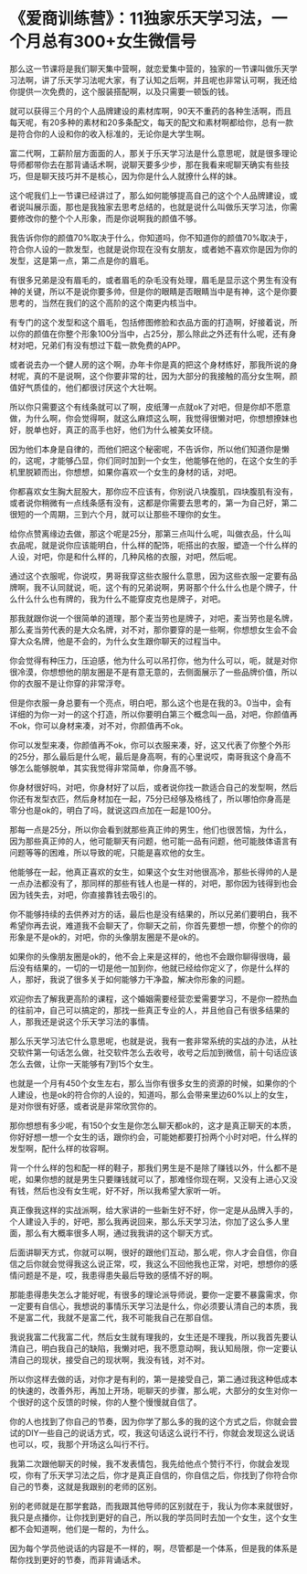 # 《爱商训练营》：11独家乐天学习法，一个月总有300+女生微信号

那么这一节课将是我们聊天集中营啊，就恋爱集中营的，独家的一节课叫做乐天学习法啊，讲了乐天学习法呢大家，有了认知之后啊，并且呢也非常认可啊，我还给你提供一次免费的，这个服装搭配啊，以及只需要一顿饭的钱。

就可以获得三个月的个人品牌建设的素材库啊，90天不重药的各种生活啊，而且每天呢，有20多种的素材和20多条配文，每天的配文和素材啊都给你，总有一款是符合你的人设和你的收入标准的，无论你是大学生啊。

富二代啊，工薪阶层方面面的人，那关于乐天学习法是什么意思呢，就是很多理论导师都带你去在那背诵话术啊，说聊天要多少步，那在我看来呢聊天确实有些技巧，但是聊天技巧并不是核心，因为你是什么人就撩什么样的妹。

这个呢我们上一节课已经讲过了，那么如何能够提高自己的这个个人品牌建设，或者说叫展示面，那也是我独家去思考总结的，也就是说什么叫做乐天学习法，你需要修改你的整个个人形象，而是你说啊我的颜值不够。

我告诉你你的颜值70%取决于什么，你知道吗，你不知道你的颜值70%取决于，符合你人设的一款发型，也就是说你现在没有女朋友，或者她不喜欢你是因为你的发型，这是第一点，第二点是你的眉毛。

有很多兄弟是没有眉毛的，或者眉毛的杂毛没有处理，眉毛是显示这个男生有没有神的关键，所以不是说你要多帅，但是你的眼睛是否眼睛当中是有神，这个是你要思考的，当然在我们的这个高阶的这个南更内核当中。

有专门的这个发型和这个眉毛，包括修图修脸和衣品方面的打造啊，好接着说，所以你的颜值在你整个形象100分当中，占25分，那么除此之外还有什么呢，还有身材对吧，兄弟们有没有想过下载一款免费的APP。

或者说去办一个健人房的这个啊，办年卡你是真的把这个身材练好，那我所说的身材呢，真的不是说啊，这个你要非常的壮，因为大部分的我接触的高分女生啊，颜值好气质佳的，他们都很讨厌这个大壮啊。

所以你只需要这个有线条就可以了啊，皮纸薄一点就ok了对吧，但是你却不愿意做，为什么啊，你会觉得啊，就这么麻烦这么啊，我觉得很懒对吧，你想想撩妹也好，脱单也好，真正的高手也好，他们为什么被美女环绕。

因为他们本身是自律的，而他们把这个秘密呢，不告诉你，所以他们知道你是懒的，这呢，才能够凸显，你们同时加到一个女生，他能够在他的，在这个女生的手机里脱颖而出，你想想，如果你喜欢一个女生的身材的话，对吧。

你都喜欢女生胸大屁股大，那你应不应该有，你别说八块腹肌，四块腹肌有没有，或者说你稍微有一点线条感有没有，这都是你需要去思考的，第一为自己好，第二很短的一个周期，三到六个月，就可以让那些不理你的女生。

给你点赞离缘边去做，那这个呢是25分，那第三点叫什么呢，叫做衣品，什么叫衣品呢，就是说你应该能明白，什么样的配饰，呃搭出的衣服，塑造一个什么样的人设，对吧，你是和什么样的，几种风格的衣服，对吧，然后呢。

通过这个衣服呢，你说哎，男哥我穿这些衣服什么意思，因为这些衣服一定要有品牌啊，我不认同就说，呃，这个有的兄弟说啊，男哥那个什么什么也是个牌子，什么什么什么也有牌的，我为什么不能穿皮克也是牌子，对吧。

那我就跟你说一个很简单的道理，那个麦当劳也是牌子，对吧，麦当劳也是名牌，那么麦当劳代表的是大众名牌，对不对，那你要穿的是一些啊，你想想女生会不会穿大众名牌，他是不会的，为什么女生跟你聊天的过程当中。

你会觉得有种压力，压迫感，他为什么可以吊打你，他为什么可以，呃，就是对你很冷漠，你想想他的朋友圈是不是有意无意的，去侧面展示了一些品牌价值，所以你的衣服不是让你穿的非常浮夸。

但是你衣服一身总要有一个亮点，明白吧，那么这个也是在我的3。0当中，会有详细的为你一对一的这个打造，所以你要明白第三个概念叫一品，对吧，你颜值再不ok，你可以身材来凑，对不对，你颜值再不ok。

你可以发型来凑，你颜值再不ok，你可以衣服来凑，好，这又代表了你整个外形的25分，那么最后是什么呢，最后是身高啊，有的心里说哎，南哥我这个身高不够怎么能够脱单，其实我觉得非常简单，你身高不够。

你身材很好吗，对吧，你身材好了以后，或者说你找一款适合自己的发型啊，然后你还有发型衣匹，然后身材加在一起，75分已经够及格线了，所以哪怕你身高是零分也是ok的，明白了吗，就说这四点加在一起是100分。

那每一点是25分，所以你会看到就那些真正帅的男生，他们也很苦恼，为什么，因为那些真正帅的人，他可能聊天有问题，他可能一品有问题，他可能肢体语言有问题等等的困难，所以导致的呢，只能是喜欢他的女生。

他能够在一起，他真正喜欢的女生，如果这个女生对他很高冷，那些长得帅的人是一点办法都没有了，那同样的那些有钱人也是一样的，对吧，那你因为钱得到也会因为钱失去，对吧，你直接靠钱去吸引的。

你不能够持续的去供养对方的话，最后也是没有结果的，所以兄弟们要明白，我不希望你再去说，难道我不会聊天了，你聊天之前，你首先要想一想，你整个的你的形象是不是ok的，对吧，你的头像朋友圈是不是ok的。

如果你的头像朋友圈是ok的，他不会上来是这样的，他也不会跟你聊得很嗨，最后没有结果的，一切的一切是他一加到你，他就已经给你定义了，你是什么样的人，那好，我说了很多关于如何能够力干净盈，解决你形象的问题。

欢迎你去了解我更高阶的课程，这个婚姻需要经营恋爱需要学习，不是你一腔热血的往前冲，自己可以搞定的，那找一些真正专业的人，并且他自己有很多结果的人，那我还是说这个乐天学习法的事情。

那么乐天学习法它什么意思呢，也就是说，我有一套非常系统的实战的办法，从社交软件第一句话怎么做，社交软件怎么去收号，收号之后加到微信，前十句话应该怎么去做，让你一天能够有7到15个女生。

也就是一个月有450个女生左右，那么当你有很多女生的资源的时候，如果你的个人建设，也是ok的符合你的人设的，知道吗，那么会带来里边60%以上的女生，是对你很有好感，或者说是非常欣赏你的。

那你想想有多少呢，有150个女生是你怎么聊天都ok的，这才是真正聊天的本质，你好好想一想一个女生的话，跟你约会，可能她都要打扮两个小时对吧，什么样的发型啊，配什么样的妆容啊。

背一个什么样的包和配一样的鞋子，那我们男生是不是除了赚钱以外，什么都不是呢，如果你想的就是男生只要赚钱就可以了，那难怪你现在啊，又没有上进心又没有钱，然后也没有女生呢，好不好，所以我希望大家听一听。

真正像我这样的实战派啊，给大家讲的一些新生好不好，你一定是从品牌入手的，个人建设入手的，好吧，那么我再说回来，那么乐天学习法，你加了这么多人里面，那么有大概率很多人啊，通过我我讲的这个聊天方式。

后面讲聊天方式，你就可以啊，很好的跟他们互动，那么呢，你人才会自信，你自信之后你就会觉得我这么说正常，哎，我这么不回他我也正常，对吧，想想你的感情问题是不是，哎，我患得患失最后导致的感情不好的啊。

那能患得患失怎么才能好呢，有很多的理论派导师说，要你一定要不暴露需求，你一定要有自信心，我想说的事情乐天学习法是什么，你必须要认清自己的本质，我不是富二代，我就不是富二代，我不可能我自己在那自信。

我说我富二代我富二代，然后女生就有理我的，女生还是不理我，所以我首先要认清自己，明白我自己的缺陷，我懒对吧，我不愿意动啊，我认知局限，你一定要认清自己的现状，接受自己的现状啊，我没有钱，对不对。

所以你这样去做的话，对你才是有利的，第一是接受自己，第二通过我这种低成本的快速的，改善外形，再加上开场，呃聊天的步骤，那么呢，大部分的女生对你一个很好的这个反馈的时候，你的人整个慢慢就自信了。

你的人也找到了你自己的节奏，因为你学了那么多的我的这个方式之后，你就会尝试的DIY一些自己的说话方式，哎，我这句话这么说行不行，你就会发现这么说话也可以，哎，我那个开场这么叫行不行。

我第二次跟他聊天的时候，我不发表情包，我先给他点个赞行不行，你就会发现哎，你有了乐天学习法之后，你才是真正自信的，你自信之后，你找到了你符合你自己的节奏，这就是我跟别的老师的区别。

别的老师就是在那学套路，而我跟其他导师的区别就在于，我认为你本来就很好，我只是点播你，让你找到更好的自己，所以我的学员同时去加一个女生，这个女生都不会知道啊，他们是一帮的，为什么。

因为每个学员他说话的内容是不一样的，啊，尽管都是一个体系，但是我的体系是帮你找到更好的节奏，而非背诵话术。